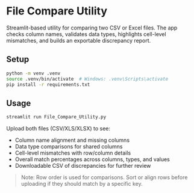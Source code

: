 # File Compare Utility

Streamlit-based utility for comparing two CSV or Excel files. The app checks column names, validates data types, highlights cell-level mismatches, and builds an exportable discrepancy report.

## Setup

```bash
python -m venv .venv
source .venv/bin/activate  # Windows: .venv\Scripts\activate
pip install -r requirements.txt
```

## Usage

```bash
streamlit run File_Compare_Utility.py
```

Upload both files (CSV/XLS/XLSX) to see:

- Column name alignment and missing columns
- Data type comparisons for shared columns
- Cell-level mismatches with row/column details
- Overall match percentages across columns, types, and values
- Downloadable CSV of discrepancies for further review

> Note: Row order is used for comparisons. Sort or align rows before uploading if they should match by a specific key.
